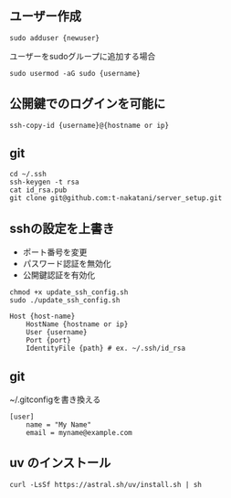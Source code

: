 ## ユーザー作成

```
sudo adduser {newuser}
```

ユーザーをsudoグループに追加する場合
```
sudo usermod -aG sudo {username}
```

## 公開鍵でのログインを可能に

```
ssh-copy-id {username}@{hostname or ip}
```

## git
```
cd ~/.ssh
ssh-keygen -t rsa
cat id_rsa.pub
git clone git@github.com:t-nakatani/server_setup.git
```

## sshの設定を上書き
* ポート番号を変更
* パスワード認証を無効化
* 公開鍵認証を有効化

```
chmod +x update_ssh_config.sh
sudo ./update_ssh_config.sh
```

```
Host {host-name}
    HostName {hostname or ip}
    User {username}
    Port {port}
    IdentityFile {path} # ex. ~/.ssh/id_rsa
```

## git
~/.gitconfigを書き換える
```gitconfig
[user]
    name = "My Name"
    email = myname@example.com

```


## uv のインストール
```
curl -LsSf https://astral.sh/uv/install.sh | sh
```
